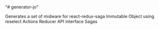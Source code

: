 "# generator-jo" 


Generates a set of midware for react-redux-saga
    Immutable Object using reselect
    Actions
    Reducer
    API interface
    Sagas